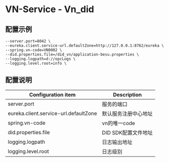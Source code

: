 ﻿# VN-Service - Vn_did

## 配置示例
``` 
--server.port=8042 \
--eureka.client.service-url.defaultZone=http://127.0.0.1:8762/eureka \
--spring.vn-code=VN0002 \
--did.properties.file=/did_vn/application-besu.properties \
--logging.logpath=d://opcLogs \
--logging.level.root=info \

```


## 配置说明

| Configuration item | Description |
| ------------------------- | ------------------------------------- |
| server.port | 服务的端口 |
| eureka.client.service-url.defaultZone |默认服务注册中心地址 |
| spring.vn-code | vn的唯一code |
| did.properties.file | DID SDK配置文件地址 |
| logging.logpath | 日志输出地址 |
| logging.level.root | 日志级别 |

